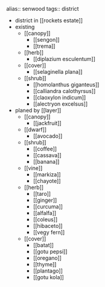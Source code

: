 alias:: senwood
tags:: district

- district in [[rockets estate]]
- existing
	- [[canopy]]
		- [[sengon]]
		- [[trema]]
	- [[herb]]
		- [[diplazium esculentum]]
	- [[cover]]
		- [[selaginella plana]]
	- [[shrub]]
		- [[homolanthus giganteus]]
		- [[calliandra calothyrsus]]
		- [[claoxylon indicum]]
		- [[alectryon excelsus]]
- planed by [[layer]]
	- [[canopy]]
		- [[jackfruit]]
	- [[dwarf]]
		- [[avocado]]
	- [[shrub]]
		- [[coffee]]
		- [[cassava]]
		- [[banana]]
	- [[vine]]
		- [[markiza]]
		- [[chayote]]
	- [[herb]]
		- [[taro]]
		- [[ginger]]
		- [[curcuma]]
		- [[alfalfa]]
		- [[coleus]]
		- [[hibaceto]]
		- [[vegy fern]]
	- [[cover]]
		- [[batat]]
		- [[gotu pepsi]]
		- [[oregano]]
		- [[thyme]]
		- [[plantago]]
		- [[gotu kola]]